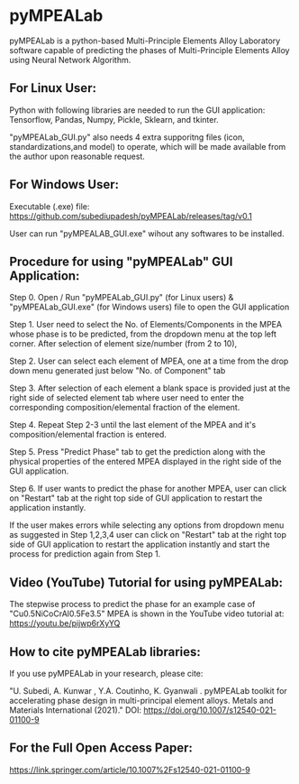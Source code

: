 # pyMPEALab

pyMPEALab is a python-based Multi-Principle Elements Alloy Laboratory software capable of predicting the phases of Multi-Principle Elements Alloy using Neural Network Algorithm.


## For Linux User:
Python with following libraries are needed to run the GUI application: Tensorflow, Pandas, Numpy, Pickle, Sklearn, and tkinter. 

"pyMPEALab_GUI.py" also needs 4 extra supporitng files (icon, standardizations,and model) to operate, which will be made available from the author upon reasonable request. 


## For Windows User:
Executable (.exe) file: https://github.com/subediupadesh/pyMPEALab/releases/tag/v0.1

User can run "pyMPEALAB_GUI.exe" wihout any softwares to be installed.


## Procedure for using "pyMPEALab" GUI Application:

Step 0. Open / Run "pyMPEALab_GUI.py" (for Linux users) & "pyMPEALab_GUI.exe" (for Windows users) file to open the GUI application

Step 1. User need to select the No. of Elements/Components in the MPEA whose phase is to be predicted, from the dropdown menu at the top left corner.
		    After selection of element size/number (from 2 to 10),
		    
Step 2. User can select each element of MPEA, one at a time from the drop down menu generated just below "No. of Component" tab

Step 3. After selection of each element a blank space is provided just at the right side of selected element tab where user need to enter the corresponding composition/elemental           fraction of the element.

Step 4. Repeat Step 2-3 until the last element of the MPEA and it's composition/elemental fraction is entered.

Step 5. Press "Predict Phase" tab to get the prediction along with the physical properties of the entered MPEA displayed in the right side of the GUI application.

Step 6. If user wants to predict the phase for another MPEA, user can click on "Restart" tab at the right top side of GUI application to restart the application instantly.


If the user makes errors while selecting any options from dropdown menu as suggested in Step 1,2,3,4 user can click on "Restart" tab at the right top side of GUI application to restart the application instantly and start the process for prediction again from Step 1.



## Video (YouTube) Tutorial for using pyMPEALab:
The stepwise process to predict the phase for an example case of "Cu0.5NiCoCrAl0.5Fe3.5" MPEA is shown in the YouTube video tutorial at: https://youtu.be/pijwp6rXyYQ



## How to cite pyMPEALab libraries:
If you use pyMPEALab in your research, please cite:

"U. Subedi, A. Kunwar , Y.A. Coutinho, K. Gyanwali . pyMPEALab toolkit for accelerating phase design in multi-principal element alloys. Metals  and Materials International (2021)." DOI: https://doi.org/10.1007/s12540-021-01100-9

## For the Full Open Access Paper:
https://link.springer.com/article/10.1007%2Fs12540-021-01100-9
